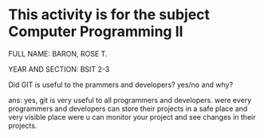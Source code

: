 # This activity is for the subject Computer Programming II

 FULL NAME: BARON, ROSE T.
 
YEAR AND SECTION: BSIT 2-3

Did GIT is useful to the prammers and developers? yes/no and why?

ans: yes, git is very useful to all programmers and developers. were every programmers and developers can store their projects in a safe place and very visible place were u can monitor your project and see changes in their projects.
